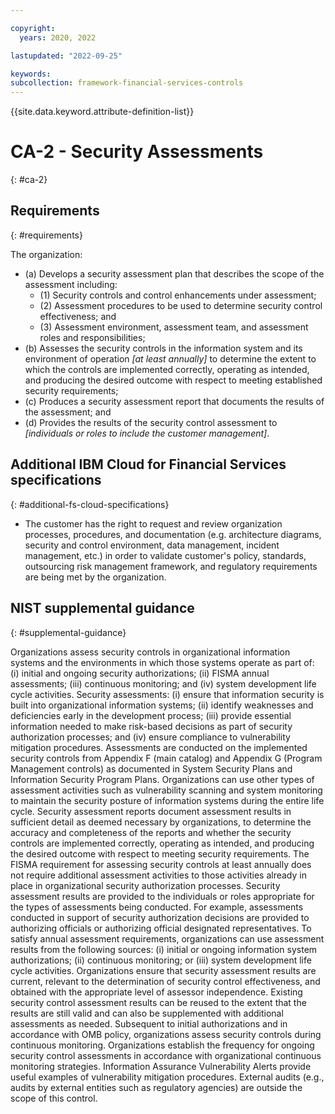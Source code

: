 ```yaml
---

copyright:
  years: 2020, 2022

lastupdated: "2022-09-25"

keywords: 
subcollection: framework-financial-services-controls
---
```


{{site.data.keyword.attribute-definition-list}}

         
# CA-2 - Security Assessments
{: #ca-2}

## Requirements
{: #requirements}

The organization:

- (a) Develops a security assessment plan that describes the scope of the assessment including:
    - (1) Security controls and control enhancements under assessment;
    - (2) Assessment procedures to be used to determine security control effectiveness; and
    - (3) Assessment environment, assessment team, and assessment roles and responsibilities;
- (b) Assesses the security controls in the information system and its environment of operation _[at least annually]_ to determine the extent to which the controls are implemented correctly, operating as intended, and producing the desired outcome with respect to meeting established security requirements;
- (c) Produces a security assessment report that documents the results of the assessment; and
- (d) Provides the results of the security control assessment to _[individuals or roles to include the customer management]_.

## Additional IBM Cloud for Financial Services specifications
{: #additional-fs-cloud-specifications}

- The customer has the right to request and review organization processes, procedures, and documentation (e.g. architecture diagrams, security and control environment, data management, incident management, etc.) in order to validate customer&#39;s policy, standards, outsourcing risk management framework, and regulatory requirements are being met by the organization.

## NIST supplemental guidance
{: #supplemental-guidance}

Organizations assess security controls in organizational information systems and the environments in which those systems operate as part of: (i) initial and ongoing security authorizations; (ii) FISMA annual assessments; (iii) continuous monitoring; and (iv) system development life cycle activities. Security assessments: (i) ensure that information security is built into organizational information systems; (ii) identify weaknesses and deficiencies early in the development process; (iii) provide essential information needed to make risk-based decisions as part of security authorization processes; and (iv) ensure compliance to vulnerability mitigation procedures. Assessments are conducted on the implemented security controls from Appendix F (main catalog) and Appendix G (Program Management controls) as documented in System Security Plans and Information Security Program Plans. Organizations can use other types of assessment activities such as vulnerability scanning and system monitoring to maintain the security posture of information systems during the entire life cycle. Security assessment reports document assessment results in sufficient detail as deemed necessary by organizations, to determine the accuracy and completeness of the reports and whether the security controls are implemented correctly, operating as intended, and producing the desired outcome with respect to meeting security requirements. The FISMA requirement for assessing security controls at least annually does not require additional assessment activities to those activities already in place in organizational security authorization processes. Security assessment results are provided to the individuals or roles appropriate for the types of assessments being conducted. For example, assessments conducted in support of security authorization decisions are provided to authorizing officials or authorizing official designated representatives. To satisfy annual assessment requirements, organizations can use assessment results from the following sources: (i) initial or ongoing information system authorizations; (ii) continuous monitoring; or (iii) system development life cycle activities. Organizations ensure that security assessment results are current, relevant to the determination of security control effectiveness, and obtained with the appropriate level of assessor independence. Existing security control assessment results can be reused to the extent that the results are still valid and can also be supplemented with additional assessments as needed. Subsequent to initial authorizations and in accordance with OMB policy, organizations assess security controls during continuous monitoring. Organizations establish the frequency for ongoing security control assessments in accordance with organizational continuous monitoring strategies. Information Assurance Vulnerability Alerts provide useful examples of vulnerability mitigation procedures. External audits (e.g., audits by external entities such as regulatory agencies) are outside the scope of this control.



